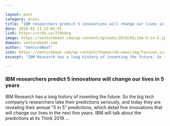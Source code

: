 ```yaml
---

layout: post
category: press
title: "IBM researchers predict 5 innovations will change our lives in 5 years"
date: 2019-02-11 13:01:51
link: https://vrhk.co/2THk8rq
image: https://venturebeat.com/wp-content/uploads/2019/02/ibm-5-in-5.jpg?w=1200&strip=all
domain: venturebeat.com
author: "VentureBeat"
icon: https://venturebeat.com/wp-content/themes/vb-news/img/favicon.ico
excerpt: "IBM Research has a long history of inventing the future. So the big tech company’s researchers take their predictions seriously, and today they are revealing their annual “5 in 5” predictions, which detail five innovations that will change our lives in the next five years. IBM will talk about the predictions at its Think 2019 …"

---
```


### IBM researchers predict 5 innovations will change our lives in 5 years

IBM Research has a long history of inventing the future. So the big tech company’s researchers take their predictions seriously, and today they are revealing their annual “5 in 5” predictions, which detail five innovations that will change our lives in the next five years. IBM will talk about the predictions at its Think 2019 …